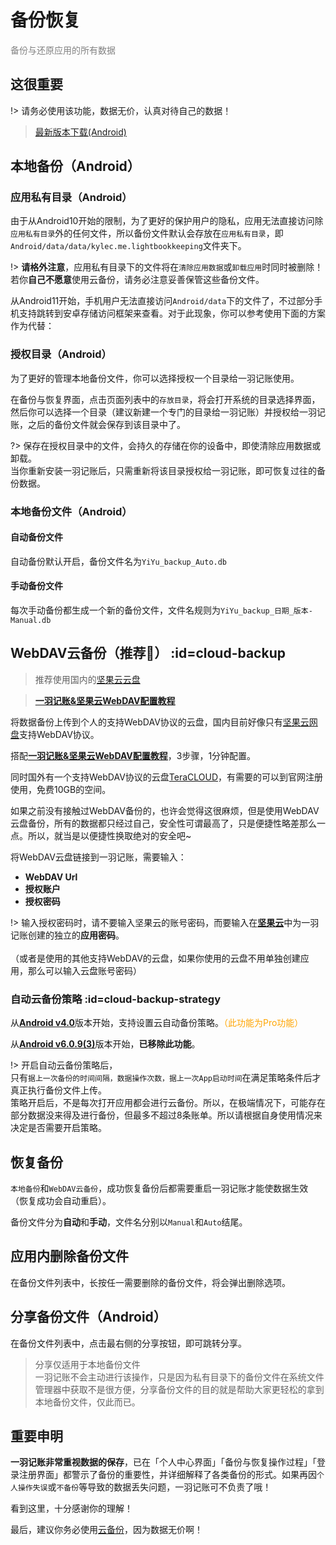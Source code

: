 # 备份恢复

<font color=gray>备份与还原应用的所有数据</font>

## 这很重要

!> 请务必使用该功能，数据无价，认真对待自己的数据！

> [最新版本下载(Android)](https://www.coolapk.com/apk/247977)

## 本地备份（Android）

### 应用私有目录（Android）

由于从Android10开始的限制，为了更好的保护用户的隐私，应用无法直接访问除`应用私有目录`外的任何文件，所以备份文件默认会存放在`应用私有目录`，即`Android/data/data/kylec.me.lightbookkeeping`文件夹下。

!> **请格外注意**，应用私有目录下的文件将在`清除应用数据`或`卸载应用`时同时被删除！若你**自己不愿意**使用云备份，请务必注意妥善保管这些备份文件。

从Android11开始，手机用户无法直接访问`Android/data`下的文件了，不过部分手机支持跳转到安卓存储访问框架来查看。对于此现象，你可以参考使用下面的方案作为代替：

### 授权目录（Android）

为了更好的管理本地备份文件，你可以选择授权一个目录给一羽记账使用。

在备份与恢复界面，点击页面列表中的`存放目录`，将会打开系统的目录选择界面，然后你可以选择一个目录（建议新建一个专门的目录给一羽记账）并授权给一羽记账，之后的备份文件就会保存到该目录中了。

?> 保存在授权目录中的文件，会持久的存储在你的设备中，即使清除应用数据或卸载。<br>当你重新安装一羽记账后，只需重新将该目录授权给一羽记账，即可恢复过往的备份数据。

### 本地备份文件（Android）

#### 自动备份文件

自动备份默认开启，备份文件名为`YiYu_backup_Auto.db`

#### 手动备份文件

每次手动备份都生成一个新的备份文件，文件名规则为`YiYu_backup_日期_版本-Manual.db`

## WebDAV云备份（推荐🍓） :id=cloud-backup

> 推荐使用国内的[坚果云云盘](https://www.jianguoyun.com/)

> [**一羽记账&坚果云WebDAV配置教程**](/doc/data-manage/jianguoyun.md)

将数据备份上传到个人的支持WebDAV协议的云盘，国内目前好像只有[坚果云网盘](https://www.jianguoyun.com/)支持WebDAV协议。

搭配[**一羽记账&坚果云WebDAV配置教程**](/doc/data-manage/jianguoyun.md)，3步骤，1分钟配置。

同时国外有一个支持WebDAV协议的云盘[TeraCLOUD](https://teracloud.jp/en/)，有需要的可以到官网注册使用，免费10GB的空间。

如果之前没有接触过WebDAV备份的，也许会觉得这很麻烦，但是使用WebDAV云盘备份，所有的数据都只经过自己，安全性可谓最高了，只是便捷性略差那么一点。所以，就当是以便捷性换取绝对的安全吧~

将WebDAV云盘链接到一羽记账，需要输入：

- **WebDAV Url**
- **授权账户**
- **授权密码**

!> 输入授权密码时，请不要输入坚果云的账号密码，而要输入在[**坚果云**](http://help.jianguoyun.com/?p=2064)中为一羽记账创建的独立的**应用密码**。 <br><br>（或者是使用的其他支持WebDAV的云盘，如果你使用的云盘不用单独创建应用，那么可以输入云盘账号密码）

### 自动云备份策略  :id=cloud-backup-strategy

从[**Android v4.0**](https://www.coolapk.com/apk/kylec.me.lightbookkeeping)版本开始，支持设置云自动备份策略。<font color=orange>（此功能为Pro功能）</font>

从[**Android v6.0.9(3)**](https://www.coolapk.com/apk/kylec.me.lightbookkeeping)版本开始，**已移除此功能**。

!> 开启自动云备份策略后，<br>只有`据上一次备份的时间间隔，数据操作次数，据上一次App启动时间`在满足策略条件后才真正执行备份文件上传。<br>策略开启后，不是每次打开应用都会进行云备份。所以，在极端情况下，可能存在部分数据没来得及进行备份，但最多不超过8条账单。所以请根据自身使用情况来决定是否需要开启策略。

## 恢复备份

`本地备份`和`WebDAV云备份`，成功恢复备份后都需要重启一羽记账才能使数据生效（恢复成功会自动重启）。

备份文件分为**自动**和**手动**，文件名分别以`Manual`和`Auto`结尾。

## 应用内删除备份文件

在备份文件列表中，长按任一需要删除的备份文件，将会弹出删除选项。

## 分享备份文件（Android）

在备份文件列表中，点击最右侧的分享按钮，即可跳转分享。

> 分享仅适用于本地备份文件<br>
> 一羽记账不会主动进行该操作，只是因为私有目录下的备份文件在系统文件管理器中获取不是很方便，分享备份文件的目的就是帮助大家更轻松的拿到本地备份文件，仅此而已。

## 重要申明

**一羽记账非常重视数据的保存**，已在「个人中心界面」「备份与恢复操作过程」「登录注册界面」都警示了备份的重要性，并详细解释了各类备份的形式。如果再因`个人操作失误`或`不备份`等导致的数据丢失问题，一羽记账可不负责了哦！

看到这里，十分感谢你的理解！

最后，建议你务必使用[云备份](#cloud-backup)，因为数据无价啊！